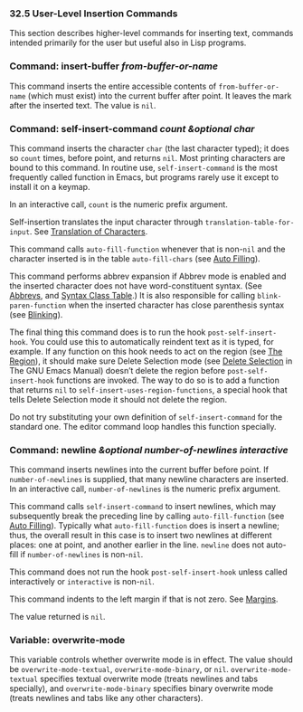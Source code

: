 

### 32.5 User-Level Insertion Commands

This section describes higher-level commands for inserting text, commands intended primarily for the user but useful also in Lisp programs.

### Command: **insert-buffer** *from-buffer-or-name*

This command inserts the entire accessible contents of `from-buffer-or-name` (which must exist) into the current buffer after point. It leaves the mark after the inserted text. The value is `nil`.

### Command: **self-insert-command** *count \&optional char*

This command inserts the character `char` (the last character typed); it does so `count` times, before point, and returns `nil`. Most printing characters are bound to this command. In routine use, `self-insert-command` is the most frequently called function in Emacs, but programs rarely use it except to install it on a keymap.

In an interactive call, `count` is the numeric prefix argument.

Self-insertion translates the input character through `translation-table-for-input`. See [Translation of Characters](Translation-of-Characters.html).

This command calls `auto-fill-function` whenever that is non-`nil` and the character inserted is in the table `auto-fill-chars` (see [Auto Filling](Auto-Filling.html)).

This command performs abbrev expansion if Abbrev mode is enabled and the inserted character does not have word-constituent syntax. (See [Abbrevs](Abbrevs.html), and [Syntax Class Table](Syntax-Class-Table.html).) It is also responsible for calling `blink-paren-function` when the inserted character has close parenthesis syntax (see [Blinking](Blinking.html)).

The final thing this command does is to run the hook `post-self-insert-hook`. You could use this to automatically reindent text as it is typed, for example. If any function on this hook needs to act on the region (see [The Region](The-Region.html)), it should make sure Delete Selection mode (see [Delete Selection](https://www.gnu.org/software/emacs/manual/html_node/emacs/Using-Region.html#Using-Region) in The GNU Emacs Manual) doesn’t delete the region before `post-self-insert-hook` functions are invoked. The way to do so is to add a function that returns `nil` to `self-insert-uses-region-functions`, a special hook that tells Delete Selection mode it should not delete the region.

Do not try substituting your own definition of `self-insert-command` for the standard one. The editor command loop handles this function specially.

### Command: **newline** *\&optional number-of-newlines interactive*

This command inserts newlines into the current buffer before point. If `number-of-newlines` is supplied, that many newline characters are inserted. In an interactive call, `number-of-newlines` is the numeric prefix argument.

This command calls `self-insert-command` to insert newlines, which may subsequently break the preceding line by calling `auto-fill-function` (see [Auto Filling](Auto-Filling.html)). Typically what `auto-fill-function` does is insert a newline; thus, the overall result in this case is to insert two newlines at different places: one at point, and another earlier in the line. `newline` does not auto-fill if `number-of-newlines` is non-`nil`.

This command does not run the hook `post-self-insert-hook` unless called interactively or `interactive` is non-`nil`.

This command indents to the left margin if that is not zero. See [Margins](Margins.html).

The value returned is `nil`.

### Variable: **overwrite-mode**

This variable controls whether overwrite mode is in effect. The value should be `overwrite-mode-textual`, `overwrite-mode-binary`, or `nil`. `overwrite-mode-textual` specifies textual overwrite mode (treats newlines and tabs specially), and `overwrite-mode-binary` specifies binary overwrite mode (treats newlines and tabs like any other characters).
